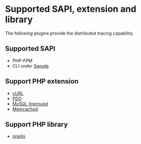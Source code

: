 # Supported SAPI, extension and library

The following plugins provide the distributed tracing capability.

## Supported SAPI

* PHP-FPM
* CLI under [Swoole](https://www.swoole.com/)

## Support PHP extension

* [cURL](https://www.php.net/manual/en/book.curl.php#book.curl)
* [PDO](https://www.php.net/manual/en/book.pdo.php)
* [MySQL Improved](https://www.php.net/manual/en/book.mysqli.php)
* [Memcached](https://www.php.net/manual/en/book.memcached.php)

## Support PHP library

* [predis](https://github.com/predis/predis)
